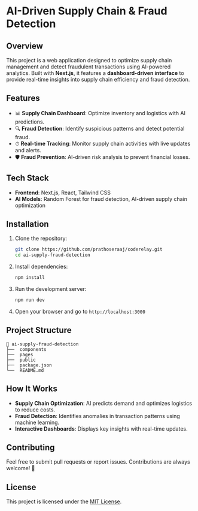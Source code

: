 # AI-Driven Supply Chain & Fraud Detection

## Overview
This project is a web application designed to optimize supply chain management and detect fraudulent transactions using AI-powered analytics. Built with **Next.js**, it features a **dashboard-driven interface** to provide real-time insights into supply chain efficiency and fraud detection.

## Features
- 📊 **Supply Chain Dashboard**: Optimize inventory and logistics with AI predictions.
- 🔍 **Fraud Detection**: Identify suspicious patterns and detect potential fraud.
- ⏱ **Real-time Tracking**: Monitor supply chain activities with live updates and alerts.
- 🛡 **Fraud Prevention**: AI-driven risk analysis to prevent financial losses.

## Tech Stack
- **Frontend**: Next.js, React, Tailwind CSS
- **AI Models**: Random Forest for fraud detection, AI-driven supply chain optimization

## Installation
1. Clone the repository:
   ```sh
   git clone https://github.com/prathoseraaj/coderelay.git
   cd ai-supply-fraud-detection
   ```
2. Install dependencies:
   ```sh
   npm install
   ```
3. Run the development server:
   ```sh
   npm run dev
   ```
4. Open your browser and go to `http://localhost:3000`

## Project Structure
```
📂 ai-supply-fraud-detection
├──  components        
├──  pages             
├──  public            
├──  package.json      
└──  README.md         
```

## How It Works
- **Supply Chain Optimization**: AI predicts demand and optimizes logistics to reduce costs.
- **Fraud Detection**: Identifies anomalies in transaction patterns using machine learning.
- **Interactive Dashboards**: Displays key insights with real-time updates.

## Contributing
Feel free to submit pull requests or report issues. Contributions are always welcome! 🚀

## License
This project is licensed under the [MIT License](LICENSE).

